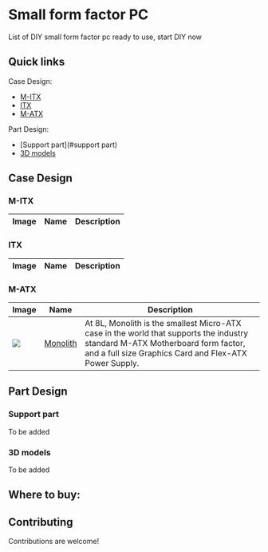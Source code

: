 # Small form factor PC
List of DIY small form factor pc ready to use, start DIY now

## Quick links
Case Design:
- [M-ITX](#m-itx)
- [ITX](#itx)
- [M-ATX](#m-atx)

Part Design:
- [Support part](#support part)
- [3D models](#3d-models)

## Case Design

### M-ITX

| Image | Name | Description |
| --- | --- | --- |


### ITX

| Image | Name | Description |
| --- | --- | --- |


### M-ATX

| Image | Name | Description |
| --- | --- | --- |
| <img minwidth="500" src="https://images.squarespace-cdn.com/content/v1/5985ee40ebbd1aa414261856/1510347362685-J5BEVO8G5NU8LMYSA3FY/ke17ZwdGBToddI8pDm48kLkXF2pIyv_F2eUT9F60jBl7gQa3H78H3Y0txjaiv_0fDoOvxcdMmMKkDsyUqMSsMWxHk725yiiHCCLfrh8O1z4YTzHvnKhyp6Da-NYroOW3ZGjoBKy3azqku80C789l0iyqMbMesKd95J-X4EagrgU9L3Sa3U8cogeb0tjXbfawd0urKshkc5MgdBeJmALQKw/DSC_0010.jpg?format=1500w"> | [Monolith](https://www.colinreay.org/monolith) | At 8L, Monolith is the smallest Micro-ATX case in the world that supports the industry standard M-ATX Motherboard form factor, and a full size Graphics Card and Flex-ATX Power Supply. |


## Part Design

### Support part
To be added

### 3D models
To be added

## Where to buy:



## Contributing

Contributions are welcome!
